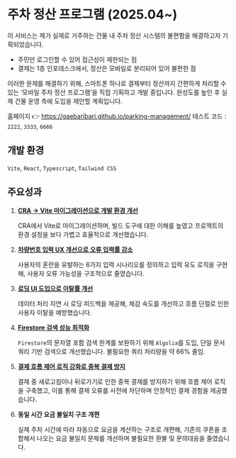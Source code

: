 # 주차 정산 프로그램 (2025.04~)

이 서비스는 제가 실제로 거주하는 건물 내 주차 정산 시스템의 불편함을 해결하고자 기획되었습니다.

- 주민만 로그인할 수 있어 접근성이 제한되는 점
- 결제는 1층 인포데스크에서, 정산은 모바일로 분리되어 있어 불편한 점

이러한 문제를 해결하기 위해, 스마트폰 하나로 결제부터 정산까지 간편하게 처리할 수 있는
‘모바일 주차 정산 프로그램’을 직접 기획하고 개발 중입니다.
완성도를 높인 후 실제 건물 운영 측에 도입을 제안할 계획입니다.

홈페이지 👉 https://gaebaribari.github.io/parking-management/
테스트 코드 : `2222`, `3333`, `6666`

## 개발 환경

`Vite`, `React`, `Typescript`, `Tailwind CSS`

## 주요성과

1. [**CRA → Vite 마이그레이션으로 개발 환경 개선**](https://velog.io/@gaebaribari/%EB%A7%88%EC%9D%B4%EA%B7%B8%EB%A0%88%EC%9D%B4%EC%85%98)

   CRA에서 Vite로 마이그레이션하며, 빌드 도구에 대한 이해를 높였고 프로젝트의 환경 설정을 보다 가볍고 효율적으로 개선했습니다.

2. [**차량번호 입력 UX 개선으로 오류 입력률 감소**](https://velog.io/@gaebaribari/%EC%82%AC%EC%9A%A9%EC%9E%90%EB%8A%94-%EC%9A%B0%EB%A6%AC%EA%B0%80-%EC%9D%98%EB%8F%84%ED%95%9C%EB%8C%80%EB%A1%9C-%EC%9B%80%EC%A7%81%EC%9D%B4%EC%A7%80-%EC%95%8A%EB%8A%94%EB%8B%A4)

   사용자의 혼란을 유발하는 6가지 입력 시나리오를 정의하고 입력 유도 로직을 구현해, 사용자 오류 가능성을 구조적으로 줄였습니다.

3. [**로딩 UI 도입으로 이탈률 개선**](https://velog.io/@gaebaribari/useState%EB%A1%9C-%EB%A1%9C%EB%94%A9-%EA%B8%B0%EB%8A%A5-%EA%B5%AC%ED%98%84%ED%95%98%EA%B8%B0)

   데이터 처리 지연 시 로딩 피드백을 제공해, 체감 속도를 개선하고 흐름 단절로 인한 사용자 이탈을 예방했습니다.

4. [**Firestore 검색 성능 최적화**](https://velog.io/@gaebaribari/Algolia)

   `Firestore`의 문자열 포함 검색 한계를 보완하기 위해 `Algolia`를 도입, 단일 문서 쿼리 기반 검색으로 개선했습니다. 불필요한 쿼리 처리량을 약 66% 줄임.

5. [**결제 흐름 제어 로직 강화로 중복 결제 방지**](https://velog.io/@gaebaribari/%EB%92%A4%EB%A1%9C%EA%B0%80%EA%B8%B0-%EB%88%84%EB%A5%B4%EB%A9%B4-%EA%B2%B0%EC%A0%9C-%EB%91%90-%EB%B2%88%EB%90%A8.-%EC%9D%B4%EB%9F%B0-%EC%8B%9D%EC%9C%BC%EB%A1%9C-%EB%A7%89%EB%8B%A4)

   결제 중 새로고침이나 뒤로가기로 인한 중복 결제를 방지하기 위해 흐름 제어 로직을 구축했고, 이를 통해 결제 오류를 사전에 차단하며 안정적인 결제 경험을 제공했습니다.

7. **동일 시간 요금 불일치 구조 개편**

   실제 주차 시간에 따라 자동으로 요금을 계산하는 구조로 개편해, 기존의 쿠폰을 조합해서 나오는 요금 불일치 문제를 개선하며 불필요한 환불 및 문의대응을 줄였습니다.
